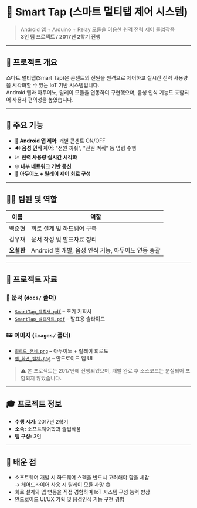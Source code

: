 # 🔌 Smart Tap (스마트 멀티탭 제어 시스템)

> Android 앱 + Arduino + Relay 모듈을 이용한 원격 전력 제어 졸업작품  
> **3인 팀 프로젝트 / 2017년 2학기 진행**

---

## 📌 프로젝트 개요

스마트 멀티탭(Smart Tap)은 콘센트의 전원을 원격으로 제어하고 실시간 전력 사용량을 시각화할 수 있는 IoT 기반 시스템입니다.  
Android 앱과 아두이노, 릴레이 모듈을 연동하여 구현했으며, 음성 인식 기능도 포함되어 사용자 편의성을 높였습니다.

---

## 🧠 주요 기능

- 📱 **Android 앱 제어**: 개별 콘센트 ON/OFF
- 🔊 **음성 인식 제어**: "전원 꺼줘", "전원 켜줘" 등 명령 수행
- 📈 **전력 사용량 실시간 시각화**
- 🌐 **내부 네트워크 기반 통신**
- 🔌 **아두이노 + 릴레이 제어 회로 구성**

---

## 🧑‍💻 팀원 및 역할

| 이름       | 역할                            |
|------------|---------------------------------|
| 백준현       | 회로 설계 및 하드웨어 구축       |
| 김우재       | 문서 작성 및 발표자료 정리       |
| **오철환** | Android 앱 개발, 음성 인식 기능, 아두이노 연동 총괄 |

---

## 📂 프로젝트 자료

### 📄 문서 (`docs/` 폴더)

- [`SmartTap_계획서.pdf`](docs/SmartTap_계획서.pdf) – 초기 기획서
- [`SmartTap_발표자료.pdf`](docs/SmartTap_발표자료.pdf) – 발표용 슬라이드

### 🖼️ 이미지 (`images/` 폴더)

- [`회로도_전체.png`](images/회로도_전체.png) – 아두이노 + 릴레이 회로도
- [`앱_화면_캡처.png`](images/앱_화면_캡처.png) – 안드로이드 앱 UI

> ⚠️ 본 프로젝트는 2017년에 진행되었으며, 개발 완료 후 소스코드는 분실되어 포함되지 않았습니다.

---

## 🎓 프로젝트 정보

- **수행 시기:** 2017년 2학기
- **소속:** 소프트웨어학과 졸업작품
- **팀 구성:** 3인

---

## 🧠 배운 점

- 소프트웨어 개발 시 하드웨어 스펙을 반드시 고려해야 함을 체감  
  → 헤어드라이어 사용 시 릴레이 모듈 사망 😅  
- 회로 설계와 앱 연동을 직접 경험하며 IoT 시스템 구성 능력 향상  
- 안드로이드 UI/UX 기획 및 음성인식 기능 구현 경험
